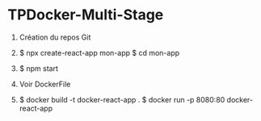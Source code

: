 # TPDocker-Multi-Stage

1. Création du repos Git

2.  $ npx create-react-app mon-app
    $ cd mon-app

3.  $ npm start

4.  Voir DockerFile 

5.  $ docker build -t docker-react-app .
    $ docker run -p 8080:80 docker-react-app